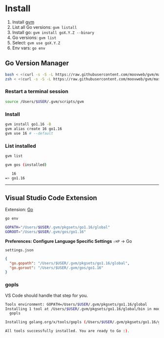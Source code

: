 # Install

1. Install [gvm](https://github.com/moovweb/gvm)
2. List all Go versions: `gvm listall`
3. Install go: `gvm install goX.Y.Z --binary`
4. Go versions: `gvm list`
5. Select: `gvm use goX.Y.Z`
6. Env vars: `go env`

## Go Version Manager

```bash
bash < <(curl -s -S -L https://raw.githubusercontent.com/moovweb/gvm/master/binscripts/gvm-installer)
zsh < <(curl -s -S -L https://raw.githubusercontent.com/moovweb/gvm/master/binscripts/gvm-installer)
```

### Restart a terminal session

```bash
source /Users/$USER/.gvm/scripts/gvm
```

### Install

```bash
gvm install go1.16 -B
gvm alias create 16 go1.16
gvm use 16 # --default
```

### List installed

```bash
gvm list

gvm gos (installed)

   16
=> go1.16
```

---

## Visual Studio Code Extension

Extension: [Go](https://marketplace.visualstudio.com/items?itemName=golang.go)

```bash
go env

GOPATH="/Users/$USER/.gvm/pkgsets/go1.16/global"
GOROOT="/Users/$USER/.gvm/gos/go1.16"
```

**Preferences: Configure Language Specific Settings** `⇧⌘P` → Go

`settings.json`

```json
{
  "go.gopath": "/Users/$USER/.gvm/pkgsets/go1.16/global",
  "go.goroot": "/Users/$USER/.gvm/gos/go1.16"
}
```

### gopls

VS Code should handle that step for you.

```bash
Tools environment: GOPATH=/Users/$USER/.gvm/pkgsets/go1.16/global
Installing 1 tool at /Users/$USER/.gvm/pkgsets/go1.16/global/bin in module mode.
  gopls

Installing golang.org/x/tools/gopls (/Users/$USER/.gvm/pkgsets/go1.16/global/bin/gopls) SUCCEEDED

All tools successfully installed. You are ready to Go :).
```

